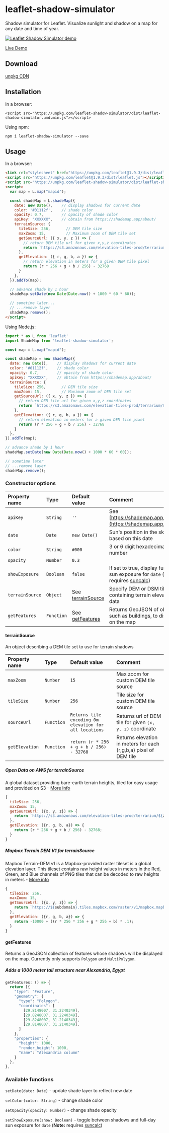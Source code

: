 # leaflet-shadow-simulator

Shadow simulator for Leaflet. Visualize sunlight and shadow on a map for any date and time of year.

[![Leaflet Shadow Simulator demo](/demo.jpg)](https://ted-piotrowski.github.io/leaflet-shadow-simulator/examples/map.html)

[Live Demo](https://ted-piotrowski.github.io/leaflet-shadow-simulator/examples/map.html)

## Download

[unpkg CDN](https://unpkg.com/leaflet-shadow-simulator/dist/leaflet-shadow-simulator.umd.min.js)

## Installation

In a browser:

`<script src="https://unpkg.com/leaflet-shadow-simulator/dist/leaflet-shadow-simulator.umd.min.js"></script>`

Using npm:

`npm i leaflet-shadow-simulator --save`

## Usage

In a browser:

```html
<link rel="stylesheet" href="https://unpkg.com/leaflet@1.9.3/dist/leaflet.css" />
<script src="https://unpkg.com/leaflet@1.9.3/dist/leaflet.js"></script>
<script src="https://unpkg.com/leaflet-shadow-simulator/dist/leaflet-shadow-simulator.umd.min.js"></script>
<script>
  var map = L.map("mapid"); 

  const shadeMap = L.shadeMap({
    date: new Date(),    // display shadows for current date
    color: '#01112f',    // shade color
    opacity: 0.7,        // opacity of shade color
    apiKey: "XXXXXX",    // obtain from https://shademap.app/about/
    terrainSource: {
      tileSize: 256,       // DEM tile size
      maxZoom: 15,         // Maximum zoom of DEM tile set
      getSourceUrl: ({ x, y, z }) => {
        // return DEM tile url for given x,y,z coordinates
        return `https://s3.amazonaws.com/elevation-tiles-prod/terrarium/${z}/${x}/${y}.png`
      },
      getElevation: ({ r, g, b, a }) => {
        // return elevation in meters for a given DEM tile pixel
        return (r * 256 + g + b / 256) - 32768
      }
    },
  }).addTo(map);

  // advance shade by 1 hour
  shadeMap.setDate(new Date(Date.now() + 1000 * 60 * 60)); 

  // sometime later...
  // ...remove layer
  shadeMap.remove();
</script>
```

Using Node.js:

```javascript
import * as L from 'leaflet'
import ShadeMap from 'leaflet-shadow-simulator';

const map = L.map("mapid"); 

const shadeMap = new ShadeMap({
  date: new Date(),    // display shadows for current date
  color: '#01112f',    // shade color
  opacity: 0.7,        // opacity of shade color
  apiKey: "XXXXXX",    // obtain from https://shademap.app/about/
  terrainSource: {
    tileSize: 256,       // DEM tile size
    maxZoom: 15,         // Maximum zoom of DEM tile set
    getSourceUrl: ({ x, y, z }) => {
      // return DEM tile url for given x,y,z coordinates
      return `https://s3.amazonaws.com/elevation-tiles-prod/terrarium/${z}/${x}/${y}.png`
    },
    getElevation: ({ r, g, b, a }) => {
      // return elevation in meters for a given DEM tile pixel
      return (r * 256 + g + b / 256) - 32768
    }
  },
}).addTo(map);

// advance shade by 1 hour
shadeMap.setDate(new Date(Date.now() + 1000 * 60 * 60)); 

// sometime later
// ...remove layer
shadeMap.remove();
```

### Constructor options

Property name | Type | Default value | Comment
:--- | :--- | :--- | :---
`apiKey` | `String` | `''` | See [https://shademap.app/about/](https://shademap.app/about/)
`date` | `Date` | `new Date()` | Sun's position in the sky is based on this date
`color` | `String` | `#000` | 3 or 6 digit hexadecimal number
`opacity` | `Number` | `0.3`
`showExposure` | `Boolean` | `false` | If set to true, display full-day sun exposure for `date` (**Note:** requires [suncalc](https://www.npmjs.com/package/suncalc))
`terrainSource` | `Object` | See [terrainSource](#terrainsource) | Specify DEM or DSM tiles containing terrain elevation data
`getFeatures` | `Function` | See [getFeatures](#getfeatures) | Returns GeoJSON of objects, such as buildings, to display on the map

#### terrainSource

An object describing a DEM tile set to use for terrain shadows

Property name | Type | Default value | Comment
:--- | :--- | :--- | :---
`maxZoom` | `Number` | `15` | Max zoom for custom DEM tile source
`tileSize` | `Number` | `256` | Tile size for custom DEM tile source
`sourceUrl` | `Function` | `Returns tile encoding 0m elevation for all locations` | Returns url of DEM tile for given `(x, y, z)` coordinate
`getElevation` | `Function` | `return (r * 256 + g + b / 256) - 32768` | Returns elevation in meters for each (r,g,b,a) pixel of DEM tile

##### Open Data on AWS for terrainSource

A global dataset providing bare-earth terrain heights, tiled for easy usage and provided on S3 - [More info](https://registry.opendata.aws/terrain-tiles/)

```javascript
{
  tileSize: 256,
  maxZoom: 15,
  getSourceUrl: ({x, y, z}) => {
    return `https://s3.amazonaws.com/elevation-tiles-prod/terrarium/${z}/${x}/${y}.png`;
  },
  getElevation: ({r, g, b, a}) => {
    return (r * 256 + g + b / 256) - 32768;
  }
}
```

##### Mapbox Terrain DEM V1 for terrainSource

Mapbox Terrain-DEM v1 is a Mapbox-provided raster tileset is a global elevation layer. This tileset contains raw height values in meters in the Red, Green, and Blue channels of PNG tiles that can be decoded to raw heights in meters - [More info](https://docs.mapbox.com/data/tilesets/reference/mapbox-terrain-dem-v1/) 

```javascript
{
  tileSize: 256,
  maxZoom: 15,
  getSourceUrl: ({x, y, z}) => {
    return `https://${subdomain}.tiles.mapbox.com/raster/v1/mapbox.mapbox-terrain-dem-v1/${z}/${x}/${y}.webp?sku=101wuwGrczDtH&access_token=${MAPBOX_API_KEY}`;
  },
  getElevation: ({r, g, b, a}) => {
    return -10000 + ((r * 256 * 256 + g * 256 + b) * .1);
  }
}
```

#### getFeatures

Returns a GeoJSON collection of features whose shadows will be displayed on the map. Currently only supports `Polygon` and `MultiPolygon`.

##### Adds a 1000 meter tall structure near Alexandria, Egypt

```javascript
getFeatures: () => {
  return [{
    "type": "Feature",
    "geometry": {
      "type": "Polygon",
      "coordinates": [
        [29.8148007, 31.2240349],
        [29.8248007, 31.2240349],
        [29.8248007, 31.2140349],
        [29.8148007, 31.2140349],
      ]
    },
    "properties": {
      "height": 1000,
      "render_height": 1000,
      "name": "Alexandria column"
    }
  },
},
```

### Available functions

`setDate(date: Date)` - update shade layer to reflect new date

`setColor(color: String)` - change shade color

`setOpacity(opacity: Number)` - change shade opacity

`setShowExposure(show: Boolean)` - toggle between shadows and full-day sun exposure for `date` (**Note:** requires [suncalc](https://www.npmjs.com/package/suncalc))